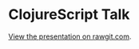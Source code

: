 # ClojureScript Talk

[View the presentation on rawgit.com](https://rawgit.com/walkermatt/cljs-talk/master/index.html).

